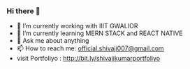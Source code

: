 ### Hi there 👋

- 🔭 I’m currently working with IIIT GWALIOR
- 🌱 I’m currently learning MERN STACK and REACT NATIVE
- 💬 Ask me about anything
- 📫 How to reach me: official.shivaji007@gmail.com
-  visit Portfoliyo : http://bit.ly/shivajikumarportfoliyo

